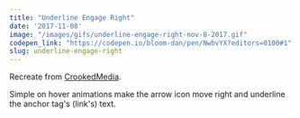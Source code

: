 ```yaml
---
title: "Underline Engage Right"
date: '2017-11-08'
image: "/images/gifs/underline-engage-right-nov-8-2017.gif"
codepen_link: "https://codepen.io/bloom-dan/pen/NwbvYX?editors=0100#1"
slug: underline-engage-right
---
```


Recreate from [CrookedMedia](https://crooked.com).

Simple on hover animations make the arrow icon move right and underline the anchor tag's (link's) text.
